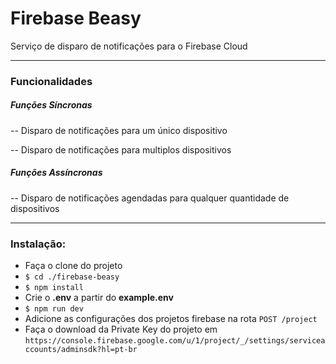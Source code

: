 # Firebase Beasy

Serviço de disparo de notificações para o Firebase Cloud 

---

### Funcionalidades

##### *Funções Síncronas*
-- Disparo de notificações para um único dispositivo

-- Disparo de notificações para multiplos dispositivos

##### *Funções Assíncronas*
-- Disparo de notificações agendadas para qualquer quantidade de dispositivos

---

### Instalação:

- Faça o clone do projeto
- `$ cd ./firebase-beasy`
- `$ npm install`
- Crie o **.env** a partir do **example.env**
- `$ npm run dev`
- Adicione as configurações dos projetos firebase na rota `POST /project`
- Faça o download da Private Key do projeto em `https://console.firebase.google.com/u/1/project/_/settings/serviceaccounts/adminsdk?hl=pt-br`
